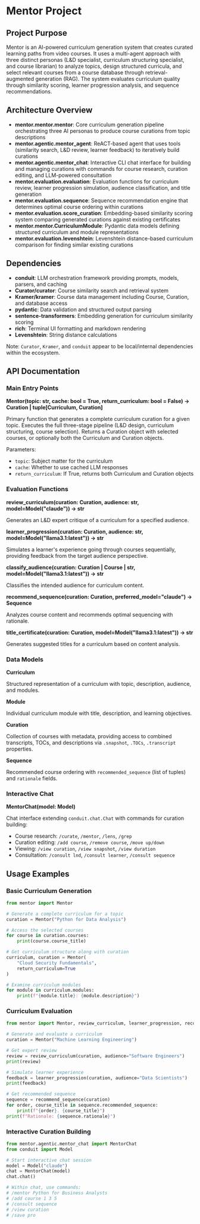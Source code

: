 # Mentor Project

## Project Purpose

Mentor is an AI-powered curriculum generation system that creates curated learning paths from video courses. It uses a multi-agent approach with three distinct personas (L&D specialist, curriculum structuring specialist, and course librarian) to analyze topics, design structured curricula, and select relevant courses from a course database through retrieval-augmented generation (RAG). The system evaluates curriculum quality through similarity scoring, learner progression analysis, and sequence recommendations.

## Architecture Overview

- **mentor.mentor.mentor**: Core curriculum generation pipeline orchestrating three AI personas to produce course curations from topic descriptions
- **mentor.agentic.mentor_agent**: ReACT-based agent that uses tools (similarity search, L&D review, learner feedback) to iteratively build curations
- **mentor.agentic.mentor_chat**: Interactive CLI chat interface for building and managing curations with commands for course research, curation editing, and LLM-powered consultation
- **mentor.evaluation.evaluation**: Evaluation functions for curriculum review, learner progression simulation, audience classification, and title generation
- **mentor.evaluation.sequence**: Sequence recommendation engine that determines optimal course ordering within curations
- **mentor.evaluation.score_curation**: Embedding-based similarity scoring system comparing generated curations against existing certificates
- **mentor.mentor.CurriculumModule**: Pydantic data models defining structured curriculum and module representations
- **mentor.evaluation.levenshtein**: Levenshtein distance-based curriculum comparison for finding similar existing curations

## Dependencies

- **conduit**: LLM orchestration framework providing prompts, models, parsers, and caching
- **Curator/curator**: Course similarity search and retrieval system
- **Kramer/kramer**: Course data management including Course, Curation, and database access
- **pydantic**: Data validation and structured output parsing
- **sentence-transformers**: Embedding generation for curriculum similarity scoring
- **rich**: Terminal UI formatting and markdown rendering
- **Levenshtein**: String distance calculations

Note: `Curator`, `Kramer`, and `conduit` appear to be local/internal dependencies within the ecosystem.

## API Documentation

### Main Entry Points

**Mentor(topic: str, cache: bool = True, return_curriculum: bool = False) -> Curation | tuple[Curriculum, Curation]**

Primary function that generates a complete curriculum curation for a given topic. Executes the full three-stage pipeline (L&D design, curriculum structuring, course selection). Returns a Curation object with selected courses, or optionally both the Curriculum and Curation objects.

Parameters:
- `topic`: Subject matter for the curriculum
- `cache`: Whether to use cached LLM responses
- `return_curriculum`: If True, returns both Curriculum and Curation objects

### Evaluation Functions

**review_curriculum(curation: Curation, audience: str, model=Model("claude")) -> str**

Generates an L&D expert critique of a curriculum for a specified audience.

**learner_progression(curation: Curation, audience: str, model=Model("llama3.1:latest")) -> str**

Simulates a learner's experience going through courses sequentially, providing feedback from the target audience perspective.

**classify_audience(curation: Curation | Course | str, model=Model("llama3.1:latest")) -> str**

Classifies the intended audience for curriculum content.

**recommend_sequence(curation: Curation, preferred_model="claude") -> Sequence**

Analyzes course content and recommends optimal sequencing with rationale.

**title_certificate(curation: Curation, model=Model("llama3.1:latest")) -> str**

Generates suggested titles for a curriculum based on content analysis.

### Data Models

**Curriculum**

Structured representation of a curriculum with topic, description, audience, and modules.

**Module**

Individual curriculum module with title, description, and learning objectives.

**Curation**

Collection of courses with metadata, providing access to combined transcripts, TOCs, and descriptions via `.snapshot`, `.TOCs`, `.transcript` properties.

**Sequence**

Recommended course ordering with `recommended_sequence` (list of tuples) and `rationale` fields.

### Interactive Chat

**MentorChat(model: Model)**

Chat interface extending `conduit.chat.Chat` with commands for curation building:
- Course research: `/curate`, `/mentor`, `/lens`, `/grep`
- Curation editing: `/add course`, `/remove course`, `/move up/down`
- Viewing: `/view curation`, `/view snapshot`, `/view duration`
- Consultation: `/consult lnd`, `/consult learner`, `/consult sequence`

## Usage Examples

### Basic Curriculum Generation

```python
from mentor import Mentor

# Generate a complete curriculum for a topic
curation = Mentor("Python for Data Analysis")

# Access the selected courses
for course in curation.courses:
    print(course.course_title)

# Get curriculum structure along with curation
curriculum, curation = Mentor(
    "Cloud Security Fundamentals", 
    return_curriculum=True
)

# Examine curriculum modules
for module in curriculum.modules:
    print(f"{module.title}: {module.description}")
```

### Curriculum Evaluation

```python
from mentor import Mentor, review_curriculum, learner_progression, recommend_sequence

# Generate and evaluate a curriculum
curation = Mentor("Machine Learning Engineering")

# Get expert review
review = review_curriculum(curation, audience="Software Engineers")
print(review)

# Simulate learner experience
feedback = learner_progression(curation, audience="Data Scientists")
print(feedback)

# Get recommended sequence
sequence = recommend_sequence(curation)
for order, course_title in sequence.recommended_sequence:
    print(f"{order}. {course_title}")
print(f"Rationale: {sequence.rationale}")
```

### Interactive Curation Building

```python
from mentor.agentic.mentor_chat import MentorChat
from conduit import Model

# Start interactive chat session
model = Model("claude")
chat = MentorChat(model)
chat.chat()

# Within chat, use commands:
# /mentor Python for Business Analysts
# /add course 1 3 5
# /consult sequence
# /view curation
# /save pro
```